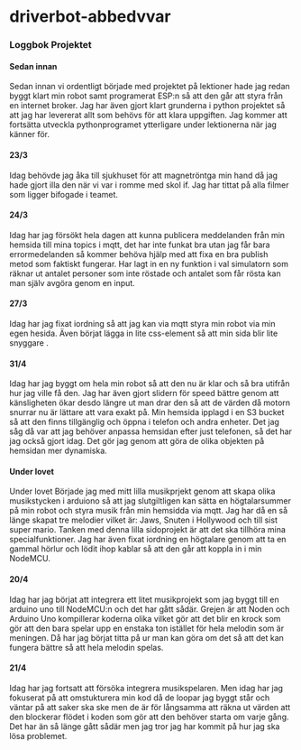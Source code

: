 # driverbot-abbedvvar

### Loggbok Projektet

#### Sedan innan
Sedan innan vi ordentligt började med projektet på lektioner hade jag redan byggt klart min robot samt programerat ESP:n så att den går att styra från en internet broker.
Jag har även gjort klart grunderna i python projektet så att jag har levererat allt som behövs för att klara uppgiften.
Jag kommer att fortsätta utveckla pythonprogramet ytterligare under lektionerna när jag känner för.

#### 23/3
Idag behövde jag åka till sjukhuset för att magnetröntga min hand då jag hade gjort illa den när vi var i romme med skol if. 
Jag har tittat på alla filmer som ligger bifogade i teamet.

#### 24/3 
Idag har jag försökt hela dagen att kunna publicera meddelanden från min hemsida till mina topics i mqtt, det har inte funkat bra utan jag får bara errormedelanden så kommer behöva hjälp med att fixa en bra publish metod som faktiskt fungerar. 
Har lagt in en ny funktion i val simulatorn som räknar ut antalet personer som inte röstade och antalet som får rösta kan man själv avgöra genom en input.

#### 27/3
Idag har jag fixat iordning så att jag kan via mqtt styra min robot via min egen hesida. Även börjat lägga in lite css-element så att min sida blir lite snyggare .

#### 31/4
Idag har jag byggt om hela min robot så att den nu är klar och så bra utifrån hur jag ville få den. Jag har även gjort slidern för speed bättre genom att känsligheten ökar desdo längre ut man drar den så att de värden då motorn snurrar nu är lättare att vara exakt på. Min hemsida ipplagd i en S3 bucket så att den finns tillgänglig och öppna i telefon och andra enheter. Det jag såg då var att jag behöver anpassa hemsidan efter just telefonen, så det har jag också gjort idag. Det gör jag genom att göra de olika objekten på hemsidan mer dynamiska.

#### Under lovet
Under lovet Började jag med mitt lilla musikprjekt genom att skapa olika musikstycken i arduiono så att jag slutgiltligen kan sätta en högtalarsummer på min robot och styra musik från min hemsidda via mqtt. Jag har då en så länge skapat tre melodier vilket är: Jaws, Snuten i Hollywood och till sist super mario. Tanken med denna lilla sidoprojekt är att det ska tillhöra mina specialfunktioner. Jag har även fixat iordning en högtalare genom att ta en gammal hörlur och lödit ihop kablar så att den går att koppla in i min NodeMCU.

#### 20/4
Idag har jag börjat att integrera ett litet musikprojekt som jag byggt till en arduino uno till NodeMCU:n och det har gått sådär. Grejen är att Noden och Arduino Uno kompillerar koderna olika vilket gör att det blir en krock som gör att den bara spelar upp en enstaka ton istället för hela melodin som är meningen. Då har jag börjat titta på ur man kan göra om det så att det kan fungera bättre så att hela melodin spelas.

#### 21/4
Idag har jag fortsatt att försöka integrera musikspelaren. Men idag har jag fokuserat på att omstukturera min kod då de loopar jag byggt står och väntar på att saker ska ske men de är för långsamma att räkna ut värden att den blockerar flödet i koden som gör att den behöver starta om varje gång. Det har än så länge gått sådär men jag tror jag har kommit på hur jag ska lösa problemet.
